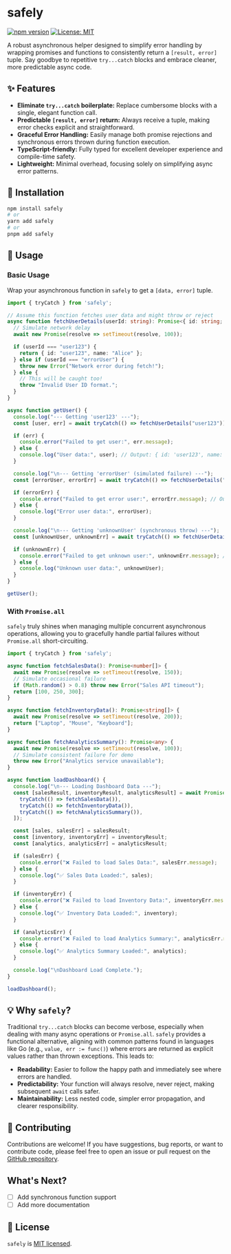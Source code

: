 # safely

[![npm version](https://badge.fury.io/js/safely.svg)](https://www.npmjs.com/package/safely)
[![License: MIT](https://img.shields.io/badge/License-MIT-yellow.svg)](https://opensource.org/licenses/MIT)

A robust asynchronous helper designed to simplify error handling by wrapping promises and functions to consistently return a `[result, error]` tuple. Say goodbye to repetitive `try...catch` blocks and embrace cleaner, more predictable async code.

## ✨ Features

*   **Eliminate `try...catch` boilerplate:** Replace cumbersome blocks with a single, elegant function call.
*   **Predictable `[result, error]` return:** Always receive a tuple, making error checks explicit and straightforward.
*   **Graceful Error Handling:** Easily manage both promise rejections and synchronous errors thrown during function execution.
*   **TypeScript-friendly:** Fully typed for excellent developer experience and compile-time safety.
*   **Lightweight:** Minimal overhead, focusing solely on simplifying async error patterns.

## 🚀 Installation

```bash
npm install safely
# or
yarn add safely
# or
pnpm add safely
```

## 📖 Usage

### Basic Usage

Wrap your asynchronous function in `safely` to get a `[data, error]` tuple.

```typescript
import { tryCatch } from 'safely';

// Assume this function fetches user data and might throw or reject
async function fetchUserDetails(userId: string): Promise<{ id: string; name: string }> {
  // Simulate network delay
  await new Promise(resolve => setTimeout(resolve, 100));

  if (userId === "user123") {
    return { id: "user123", name: "Alice" };
  } else if (userId === "errorUser") {
    throw new Error("Network error during fetch!");
  } else {
    // This will be caught too!
    throw "Invalid User ID format.";
  }
}

async function getUser() {
  console.log("--- Getting 'user123' ---");
  const [user, err] = await tryCatch(() => fetchUserDetails("user123"));

  if (err) {
    console.error("Failed to get user:", err.message);
  } else {
    console.log("User data:", user); // Output: { id: 'user123', name: 'Alice' }
  }

  console.log("\n--- Getting 'errorUser' (simulated failure) ---");
  const [errorUser, errorErr] = await tryCatch(() => fetchUserDetails("errorUser"));

  if (errorErr) {
    console.error("Failed to get error user:", errorErr.message); // Output: Network error during fetch!
  } else {
    console.log("Error user data:", errorUser);
  }

  console.log("\n--- Getting 'unknownUser' (synchronous throw) ---");
  const [unknownUser, unknownErr] = await tryCatch(() => fetchUserDetails("unknownUser"));

  if (unknownErr) {
    console.error("Failed to get unknown user:", unknownErr.message); // Output: Invalid User ID format.
  } else {
    console.log("Unknown user data:", unknownUser);
  }
}

getUser();
```

### With `Promise.all`

`safely` truly shines when managing multiple concurrent asynchronous operations, allowing you to gracefully handle partial failures without `Promise.all` short-circuiting.

```typescript
import { tryCatch } from 'safely';

async function fetchSalesData(): Promise<number[]> {
  await new Promise(resolve => setTimeout(resolve, 150));
  // Simulate occasional failure
  if (Math.random() > 0.8) throw new Error("Sales API timeout");
  return [100, 250, 300];
}

async function fetchInventoryData(): Promise<string[]> {
  await new Promise(resolve => setTimeout(resolve, 200));
  return ["Laptop", "Mouse", "Keyboard"];
}

async function fetchAnalyticsSummary(): Promise<any> {
  await new Promise(resolve => setTimeout(resolve, 100));
  // Simulate consistent failure for demo
  throw new Error("Analytics service unavailable");
}

async function loadDashboard() {
  console.log("\n--- Loading Dashboard Data ---");
  const [salesResult, inventoryResult, analyticsResult] = await Promise.all([
    tryCatch(() => fetchSalesData()),
    tryCatch(() => fetchInventoryData()),
    tryCatch(() => fetchAnalyticsSummary()),
  ]);

  const [sales, salesErr] = salesResult;
  const [inventory, inventoryErr] = inventoryResult;
  const [analytics, analyticsErr] = analyticsResult;

  if (salesErr) {
    console.error("❌ Failed to load Sales Data:", salesErr.message);
  } else {
    console.log("✅ Sales Data Loaded:", sales);
  }

  if (inventoryErr) {
    console.error("❌ Failed to load Inventory Data:", inventoryErr.message);
  } else {
    console.log("✅ Inventory Data Loaded:", inventory);
  }

  if (analyticsErr) {
    console.error("❌ Failed to load Analytics Summary:", analyticsErr.message);
  } else {
    console.log("✅ Analytics Summary Loaded:", analytics);
  }

  console.log("\nDashboard Load Complete.");
}

loadDashboard();
```

## 💡 Why `safely`?

Traditional `try...catch` blocks can become verbose, especially when dealing with many async operations or `Promise.all`. `safely` provides a functional alternative, aligning with common patterns found in languages like Go (e.g., `value, err := func()`) where errors are returned as explicit values rather than thrown exceptions. This leads to:

*   **Readability:** Easier to follow the happy path and immediately see where errors are handled.
*   **Predictability:** Your function will always resolve, never reject, making subsequent `await` calls safer.
*   **Maintainability:** Less nested code, simpler error propagation, and clearer responsibility.

## 🤝 Contributing

Contributions are welcome! If you have suggestions, bug reports, or want to contribute code, please feel free to open an issue or pull request on the [GitHub repository](https://github.com/EllyBax/safely.git).

## What's Next?
- [ ] Add synchronous function support
- [ ] Add more documentation

## 📄 License

`safely` is [MIT licensed](LICENSE).